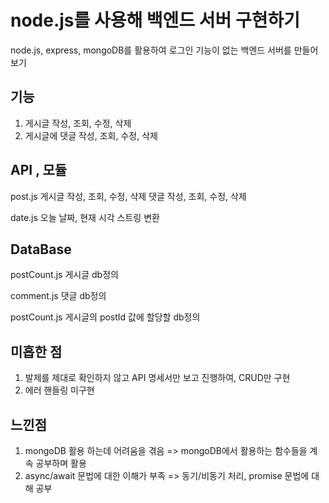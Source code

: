 # node.js를 사용해 백엔드 서버 구현하기
node.js, express, mongoDB를 활용하여 로그인 기능이 없는 백엔드 서버를 만들어보기

## 기능
1. 게시글 작성, 조회, 수정, 삭제
2. 게시글에 댓글 작성, 조회, 수정, 삭제

## API , 모듈
post.js
게시글 작성, 조회, 수정, 삭제
댓글 작성, 조회, 수정, 삭제

date.js
오늘 날짜, 현재 시각 스트링 변환

## DataBase
postCount.js
게시글 db정의

comment.js
댓글 db정의

postCount.js
게시글의 postId 값에 할당할 db정의

## 미흡한 점
1. 발제를 제대로 확인하지 않고 API 명세서만 보고 진행하여, CRUD만 구현
2. 에러 핸들링 미구현

## 느낀점
1. mongoDB 활용 하는데 어려움을 겪음
   => mongoDB에서 활용하는 함수들을 계속 공부하며 활용
2. async/await 문법에 대한 이해가 부족
   => 동기/비동기 처리, promise 문법에 대해 공부
